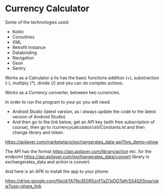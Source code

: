 <b><h1>Currency Calculator</h1></b>

Some of the technologies used:

<ul>
  <li>Kotlin</li>
  <li>Coroutines</li>
  <li>XML</li>
  <li>Retrofit Instance</li>
  <li>Databinding</li>
  <li>Navigation</li>
  <li>Gson</li>
  <li>Sentry</li>
</ul> 
  
Works as a Calculator a tis has the basic functions addition (+), substraction (-), multiply (*), divide (/) and you can do complex actions.

Works as a Currency converter, between two currencies.

In order to run the program to your pc you will need:
<ul>
<li>Android Studio (latest varsion, as i always update the code to the latest version of Android Studio)</li>

<li>And then go to the link below, get an API key (with free subscription of course), then go to 
/currencycalculator/util/Constants.kt and then change library and token.</li>
</ul> 

https://apilayer.com/marketplace/exchangerates_data-api?live_demo=show

The API has the format https://api.apilayer.com/library/action etc. for the endpoint https://api.apilayer.com/exchangerates_data/convert library is exchangerates_data and action is convert.



And here is an APK to install the app to your phone.

https://drive.google.com/file/d/1A76p3E0R5znfTaZi1xDD7aKrSS4Q55ma/view?usp=share_link

